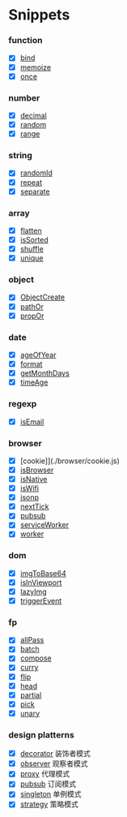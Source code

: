 # Snippets

### function

- [x] [bind](./function/bind.js)
- [x] [memoize](./function/memoize.js)
- [x] [once](./function/once.js)

### number

- [x] [decimal](./number/decimal)
- [x] [random](./number/random)
- [x] [range](./number/range)

### string

- [x] [randomId](./string/random-id)
- [x] [repeat](./string/repeat)
- [x] [separate](./string/separate)

### array

- [x] [flatten](./array/flatten.js)
- [x] [isSorted](./array/is-sorted.js)
- [x] [shuffle](./array/shuffle.js)
- [x] [unique](./array/unique.js)

### object

- [x] [ObjectCreate](./object/object-create.js)
- [x] [pathOr](./object/path-or.js)
- [x] [propOr](./object/prop-or.js)

### date

- [x] [ageOfYear](./date/age-of-year.js)
- [x] [format](./date/format.js)
- [x] [getMonthDays](./date/getMonthDays.js)
- [x] [timeAge](./date/timeAge.js)

### regexp

- [x] [isEmail](./regexp/is-email.js)

### browser

- [x] [cookie]](./browser/cookie.js)
- [x] [isBrowser](./browser/is-browser.js)
- [x] [isNative](./browser/is-native.js)
- [x] [isWifi](./browser/is-wifi.js)
- [x] [jsonp](./browser/jsonp.js)
- [x] [nextTick](./browser/next-tick.js)
- [x] [pubsub](./browser/pubsub.js)
- [x] [serviceWorker](./browser/servie-worker.js)
- [x] [worker](./browser/worker.js)

### dom

- [x] [imgToBase64](./dom/img-to-base64.js)
- [x] [isInViewport](./dom/is-in-viewport.js)
- [x] [lazyImg](./dom/lazy-img.js)
- [x] [triggerEvent](./dom/trigger-event.js)

### fp

- [x] [allPass](./fp/all-pass.js)
- [x] [batch](./fp/batch.js)
- [x] [compose](./fp/compose.js)
- [x] [curry](./fp/curry.js)
- [x] [flip](./fp/flip.js)
- [x] [head](./fp/head.js)
- [x] [partial](./fp/partial.js)
- [x] [pick](./fp/pick.js)
- [x] [unary](./fp/unary.js)

### design platterns

- [x] [decorator](./design-platterns/decorator.js) 装饰者模式
- [x] [observer](./design-platterns/observer.js) 观察者模式
- [x] [proxy](./design-platterns/proxy.js) 代理模式
- [x] [pubsub](./design-platterns/pubsub.js) 订阅模式
- [x] [singleton](./design-platterns/singleton.js) 单例模式
- [x] [strategy](./design-platterns/strategy.js) 策略模式
